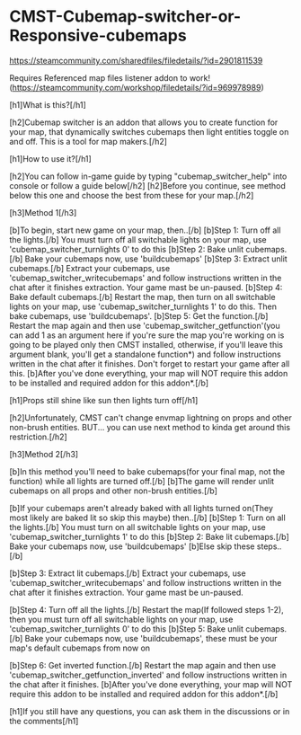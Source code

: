 # CMST-Cubemap-switcher-or-Responsive-cubemaps
https://steamcommunity.com/sharedfiles/filedetails/?id=2901811539

Requires Referenced map files listener addon to work!
(https://steamcommunity.com/workshop/filedetails/?id=969978989)

[h1]What is this?[/h1]

[h2]Cubemap switcher is an addon that allows you to create function for your map, that dynamically switches cubemaps then light entities toggle on and off.
This is a tool for map makers.[/h2]

[h1]How to use it?[/h1]

[h2]You can follow in-game guide by typing "cubemap_switcher_help" into console or follow a guide below[/h2]
[h2]Before you continue, see method below this one and choose the best from these for your map.[/h2]

[h3]Method 1[/h3]

[b]To begin, start new game on your map, then..[/b]
[b]Step 1: Turn off all the lights.[/b]
 You must turn off all switchable lights on your map, use 'cubemap_switcher_turnlights 0' to do this
[b]Step 2: Bake unlit cubemaps.[/b]
 Bake your cubemaps now, use 'buildcubemaps'
[b]Step 3: Extract unlit cubemaps.[/b]
 Extract your cubemaps, use 'cubemap_switcher_writecubemaps' and follow instructions written in the chat after it finishes extraction. Your game mast be un-paused.
[b]Step 4: Bake default cubemaps.[/b]
 Restart the map, then turn on all switchable lights on your map, use 'cubemap_switcher_turnlights 1' to do this. Then bake cubemaps, use 'buildcubemaps'.
[b]Step 5: Get the function.[/b]
 Restart the map again and then use 'cubemap_switcher_getfunction'(you can add 1 as an argument here if you're sure the map you're working on is going to be played only then CMST installed, otherwise, if you'll leave this argument blank, you'll get a standalone function*) and follow instructions written in the chat after it finishes.
Don't forget to restart your game after all this.
[b]After you've done everything, your map will NOT require this addon to be installed and required addon for this addon*.[/b]

[h1]Props still shine like sun then lights turn off[/h1]

[h2]Unfortunately, CMST can't change envmap lightning on props and other non-brush entities. BUT... you can use next method to kinda get around this restriction.[/h2]

[h3]Method 2[/h3]

[b]In this method you'll need to bake cubemaps(for your final map, not the function) while all lights are turned off.[/b]
[b]The game will render unlit cubemaps on all props and other non-brush entities.[/b]

[b]If your cubemaps aren't already baked with all lights turned on(They most likely are baked lit so skip this maybe) then..[/b]
 [b]Step 1: Turn on all the lights.[/b]
  You must turn on all switchable lights on your map, use 'cubemap_switcher_turnlights 1' to do this
 [b]Step 2: Bake lit cubemaps.[/b]
  Bake your cubemaps now, use 'buildcubemaps'
[b]Else skip these steps..[/b]

[b]Step 3: Extract lit cubemaps.[/b]
 Extract your cubemaps, use 'cubemap_switcher_writecubemaps' and follow instructions written in the chat after it finishes extraction. Your game mast be un-paused.

[b]Step 4: Turn off all the lights.[/b]
 Restart the map(If followed steps 1-2), then you must turn off all switchable lights on your map, use 'cubemap_switcher_turnlights 0' to do this
[b]Step 5: Bake unlit cubemaps.[/b]
 Bake your cubemaps now, use 'buildcubemaps', these must be your map's default cubemaps from now on

[b]Step 6: Get inverted function.[/b]
 Restart the map again and then use 'cubemap_switcher_getfunction_inverted' and follow instructions written in the chat after it finishes. 
[b]After you've done everything, your map will NOT require this addon to be installed and required addon for this addon*.[/b]

[h1]If you still have any questions, you can ask them in the discussions or in the comments[/h1]
